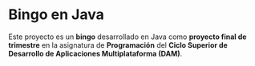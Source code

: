 # Bingo en Java
Este proyecto es un __bingo__ desarrollado en Java como __proyecto final de trimestre__ en la asignatura de __Programación__ del __Ciclo Superior de Desarrollo de Aplicaciones Multiplataforma (DAM)__.

